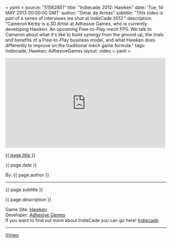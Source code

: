 = yaml =
source: "51562851"
title: "Indiecade 2012: Hawken"
date: 'Tue, 14 MAY 2013 00:00:00 GMT'
author: "Omar de Armas"
subtitle: "This video is part of a series of interviews we shot at IndieCade 2012."
description: "Cameron Kerby is a 3D Artist at Adhesive Games, who is currently developing Hawken. An upcoming Free-to-Play mech FPS. We talk to Cameron about what it's like to build synergy from the ground up, the trials and benefits of a Free-to-Play business model, and what Hawken does differently to improve on the traditional mech game formula."
tags: Indiecade, Hawken, AdhesiveGames
layout: video
= yaml =

<div class="vid_container">
  <iframe src="http://player.vimeo.com/video/{{ source }}" width="500" height="281" frameborder="0" webkitAllowFullScreen mozallowfullscreen allowFullScreen></iframe>
</div>

<a href="{{ page.url }}" class='postTitleLink'><p class='postTitle'>{{ page.title }}</p></a>
<p class='postPublished'>{{ page.date }}</p>
<p class='postAuthor'>By: {{ page.author }}</p>
<hr>
<p class='podcastSummary'>{{ page.subtitle }}</p>

<p class='podcastSummary'>{{ page.description }}</p>

Game Site: [Hawken](http://www.playhawken.com)  
Developer: [Adhesive Games](http://www.adhesivegames.com)  
If you want to find out more about IndieCade you can go here! [Indiecade](http://www.indiecade.com)
- - -
[Vimeo](www.vimeo.com/indestructibleart)